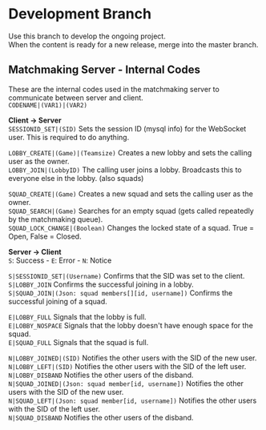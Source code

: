 # Development Branch #
Use this branch to develop the ongoing project.  
When the content is ready for a new release, merge into the master branch.  


## Matchmaking Server - Internal Codes ##
These are the internal codes used in the matchmaking server to communicate between server and client.  
`CODENAME|(VAR1)|(VAR2)`  

**Client -> Server**  
`SESSIONID_SET|(SID)` Sets the session ID (mysql info) for the WebSocket user. This is required to do anything.  

`LOBBY_CREATE|(Game)|(Teamsize)` Creates a new lobby and sets the calling user as the owner.  
`LOBBY_JOIN|(LobbyID)` The calling user joins a lobby. Broadcasts this to everyone else in the lobby. (also squads)  

`SQUAD_CREATE|(Game)` Creates a new squad and sets the calling user as the owner.  
`SQUAD_SEARCH|(Game)` Searches for an empty squad (gets called repeatedly by the matchmaking queue).  
`SQUAD_LOCK_CHANGE|(Boolean)` Changes the locked state of a squad. True = Open, False = Closed.  

**Server -> Client**  
`S`: Success - `E`: Error - `N`: Notice  

`S|SESSIONID_SET|(Username)` Confirms that the SID was set to the client.  
`S|LOBBY_JOIN` Confirms the successful joining in a lobby.  
`S|SQUAD_JOIN|(Json: squad members[][id, username])` Confirms the successful joining of a squad.  

`E|LOBBY_FULL` Signals that the lobby is full.  
`E|LOBBY_NOSPACE` Signals that the lobby doesn't have enough space for the squad.  
`E|SQUAD_FULL` Signals that the squad is full.  

`N|LOBBY_JOINED|(SID)` Notifies the other users with the SID of the new user.  
`N|LOBBY_LEFT|(SID)` Notifies the other users with the SID of the left user.   
`N|LOBBY_DISBAND` Notifies the other users of the disband.  
`N|SQUAD_JOINED|(Json: squad member[id, username])` Notifies the other users with the SID of the new user.  
`N|SQUAD_LEFT|(Json: squad member[id, username])` Notifies the other users with the SID of the left user.  
`N|SQUAD_DISBAND` Notifies the other users of the disband.  